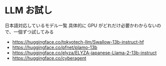 # LLM お試し

日本語対応しているモデル一覧
具体的に GPU がどれだけ必要かわからないので、一個ずつ試してみる

- <https://huggingface.co/tokyotech-llm/Swallow-13b-instruct-hf>
- <https://huggingface.co/pfnet/plamo-13b>
- <https://huggingface.co/elyza/ELYZA-japanese-Llama-2-13b-instruct>
- <https://huggingface.co/cyberagent>
